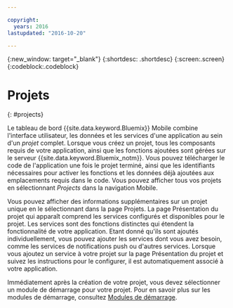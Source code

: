 ```yaml
---

copyright:
  years: 2016
lastupdated: "2016-10-20"

---
```

{:new_window: target="_blank"}
{:shortdesc: .shortdesc}
{:screen:.screen}
{:codeblock:.codeblock}

# Projets
{: #projects}

Le tableau de bord {{site.data.keyword.Bluemix}} Mobile combine l'interface utilisateur, les données et les services d'une application au sein d'un *projet* complet. Lorsque vous créez un projet, tous les composants requis de votre application, ainsi que les fonctions ajoutées sont gérées sur le serveur {{site.data.keyword.Bluemix_notm}}. Vous pouvez télécharger le code de l'application une fois le projet terminé, ainsi que les identifiants nécessaires pour activer les fonctions et les données déjà ajoutées aux emplacements requis dans le code. Vous pouvez afficher tous vos projets en sélectionnant *Projects* dans la navigation Mobile.  

Vous pouvez afficher des informations supplémentaires sur un projet unique en le sélectionnant dans la page Projets. La page Présentation du projet qui apparaît comprend les services configurés et disponibles pour le projet. Les services sont des fonctions distinctes qui étendent la fonctionnalité de votre application. Etant donné qu'ils sont ajoutés individuellement, vous pouvez ajouter les services dont vous avez besoin, comme les services de notifications push ou d'autres services. Lorsque vous ajoutez un service à votre projet sur la page Présentation du projet et suivez les instructions pour le configurer, il est automatiquement associé à votre application.

Immédiatement après la création de votre projet, vous devez sélectionner un module de démarrage pour votre projet.  Pour en savoir plus sur les modules de démarrage, consultez [Modules de démarrage](starters.html).
